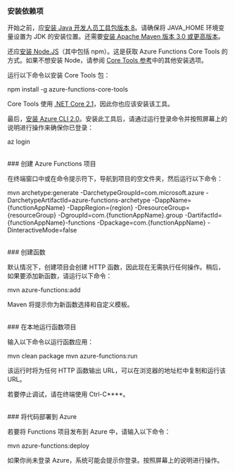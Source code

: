 ### 安装依赖项

开始之前，应<a href="https://go.microsoft.com/fwlink/?linkid=2016706" target="_blank">安装 Java 开发人员工具包版本 8</a>。请确保将 JAVA\_HOME 环境变量设置为 JDK 的安装位置。还需要<a href="https://go.microsoft.com/fwlink/?linkid=2016384" target="_blank">安装 Apache Maven 版本 3.0 或更高版本</a>。

还应<a href="https://go.microsoft.com/fwlink/?linkid=2016195" target="_blank">安装 Node.JS</a>（其中包括 npm）。这是获取 Azure Functions Core Tools 的方式。如果不想安装 Node，请参阅 <a href="https://go.microsoft.com/fwlink/?linkid=2016192" target="_blank">Core Tools 参考</a>中的其他安装选项。

运行以下命令以安装 Core Tools 包：

<MarkdownHighlighter>npm install -g azure-functions-core-tools</MarkdownHighlighter>

Core Tools 使用 <a href="https://go.microsoft.com/fwlink/?linkid=2016373" target="_blank">.NET Core 2.1</a>，因此你也应该安装该工具。

最后，<a href="https://go.microsoft.com/fwlink/?linkid=2016701" target="_blank">安装 Azure CLI 2.0</a>。安装此工具后，请通过运行登录命令并按照屏幕上的说明进行操作来确保你已登录：

<MarkdownHighlighter>az login</MarkdownHighlighter>

<br/>
### 创建 Azure Functions 项目

在终端窗口中或在命令提示符下，导航到项目的空文件夹，然后运行以下命令：

<MarkdownHighlighter>mvn archetype:generate -DarchetypeGroupId=com.microsoft.azure -DarchetypeArtifactId=azure-functions-archetype -DappName={functionAppName} -DappRegion={region} -DresourceGroup={resourceGroup} -DgroupId=com.{functionAppName}.group -DartifactId={functionAppName}-functions -Dpackage=com.{functionAppName} -DinteractiveMode=false</MarkdownHighlighter>

<br/>
### 创建函数

默认情况下，创建项目会创建 HTTP 函数，因此现在无需执行任何操作。稍后，如果要添加新函数，请运行以下命令：

<MarkdownHighlighter>mvn azure-functions:add</MarkdownHighlighter>

Maven 将提示你为新函数选择和自定义模板。

<br/>
### 在本地运行函数项目

输入以下命令以运行函数应用：

<MarkdownHighlighter>mvn clean package mvn azure-functions:run</MarkdownHighlighter>

该运行时将为任何 HTTP 函数输出 URL，可以在浏览器的地址栏中复制和运行该 URL。

若要停止调试，请在终端使用 Ctrl-C****。

<br/>
### 将代码部署到 Azure

若要将 Functions 项目发布到 Azure 中，请输入以下命令：

<MarkdownHighlighter>mvn azure-functions:deploy</MarkdownHighlighter>

如果你尚未登录 Azure，系统可能会提示你登录。按照屏幕上的说明进行操作。
